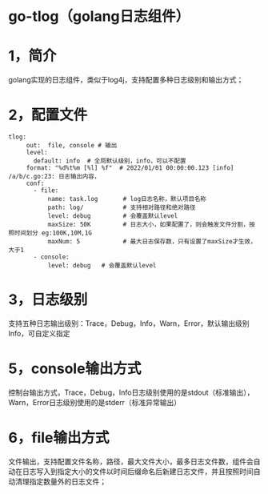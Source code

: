 # go-tlog（golang日志组件）
# 1，简介
golang实现的日志组件，类似于log4j，支持配置多种日志级别和输出方式；
# 2，配置文件
```
tlog:
     out:  file, console # 输出
     level:
       default: info  # 全局默认级别，info，可以不配置
     format: "%d%t%m [%l] %f"  # 2022/01/01 00:00:00.123 [info] /a/b/c.go:23: 日志输出内容，
     conf:
       - file:
           name: task.log       # log日志名称，默认项目名称
           path: log/           # 支持相对路径和绝对路径
           level: debug         # 会覆盖默认level
           maxSize: 50K         # 日志大小，如果配置了，则会触发文件分割，按照时间划分 eg:100K,10M,1G
           maxNum: 5            # 最大日志保存数，只有设置了maxSize才生效，大于1
       - console:
           level: debug   # 会覆盖默认level
```
# 3，日志级别
支持五种日志输出级别：Trace，Debug，Info，Warn，Error，默认输出级别Info，可自定义指定
# 5，console输出方式
控制台输出方式，Trace，Debug，Info日志级别使用的是stdout（标准输出），Warn，Error日志级别使用的是stderr（标准异常输出）
# 6，file输出方式
文件输出，支持配置文件名称，路径，最大文件大小，最多日志文件数，组件会自动在日志写入到指定大小的文件以时间后缀命名后新建日志文件，并且按照时间自动清理指定数量外的日志文件；


